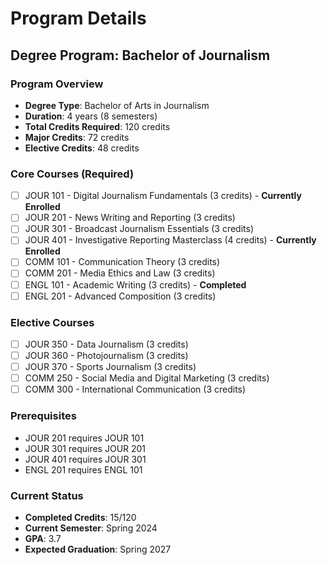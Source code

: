 # Program Details

## Degree Program: Bachelor of Journalism

### Program Overview
- **Degree Type**: Bachelor of Arts in Journalism
- **Duration**: 4 years (8 semesters)
- **Total Credits Required**: 120 credits
- **Major Credits**: 72 credits
- **Elective Credits**: 48 credits

### Core Courses (Required)
- [ ] JOUR 101 - Digital Journalism Fundamentals (3 credits) - **Currently Enrolled**
- [ ] JOUR 201 - News Writing and Reporting (3 credits)
- [ ] JOUR 301 - Broadcast Journalism Essentials (3 credits)
- [ ] JOUR 401 - Investigative Reporting Masterclass (4 credits) - **Currently Enrolled**
- [ ] COMM 101 - Communication Theory (3 credits)
- [ ] COMM 201 - Media Ethics and Law (3 credits)
- [ ] ENGL 101 - Academic Writing (3 credits) - **Completed**
- [ ] ENGL 201 - Advanced Composition (3 credits)

### Elective Courses
- [ ] JOUR 350 - Data Journalism (3 credits)
- [ ] JOUR 360 - Photojournalism (3 credits)
- [ ] JOUR 370 - Sports Journalism (3 credits)
- [ ] COMM 250 - Social Media and Digital Marketing (3 credits)
- [ ] COMM 300 - International Communication (3 credits)

### Prerequisites
- JOUR 201 requires JOUR 101
- JOUR 301 requires JOUR 201
- JOUR 401 requires JOUR 301
- ENGL 201 requires ENGL 101

### Current Status
- **Completed Credits**: 15/120
- **Current Semester**: Spring 2024
- **GPA**: 3.7
- **Expected Graduation**: Spring 2027